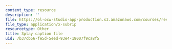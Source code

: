 ```yaml
---
content_type: resource
description: ''
file: https://ol-ocw-studio-app-production.s3.amazonaws.com/courses/res-6-012-introduction-to-probability-spring-2018/7b37cb56fe5d5eed93e418007f9ca8f5_vfqPpai_9jI.vtt
file_type: application/x-subrip
resourcetype: Other
title: 3play caption file
uid: 7b37cb56-fe5d-5eed-93e4-18007f9ca8f5
---
```

